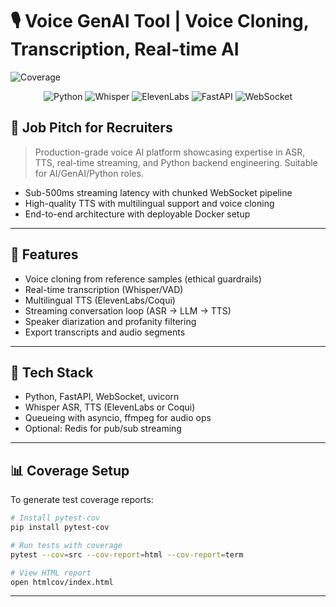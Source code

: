 # 🎙️ Voice GenAI Tool | Voice Cloning, Transcription, Real-time AI

![Coverage](https://img.shields.io/badge/coverage-check_pytest--cov-blue?style=for-the-badge)

<div align="center">

![Python](https://img.shields.io/badge/Python-3776AB?style=for-the-badge&logo=python&logoColor=white)
![Whisper](https://img.shields.io/badge/Whisper-000000?style=for-the-badge&logo=openai&logoColor=white)
![ElevenLabs](https://img.shields.io/badge/ElevenLabs-FF6B00?style=for-the-badge&logoColor=white)
![FastAPI](https://img.shields.io/badge/FastAPI-009688?style=for-the-badge&logo=fastapi&logoColor=white)
![WebSocket](https://img.shields.io/badge/WebSocket-3b82f6?style=for-the-badge)

</div>

## 🎯 Job Pitch for Recruiters

> Production-grade voice AI platform showcasing expertise in ASR, TTS, real-time streaming, and Python backend engineering. Suitable for AI/GenAI/Python roles.

- Sub-500ms streaming latency with chunked WebSocket pipeline
- High-quality TTS with multilingual support and voice cloning
- End-to-end architecture with deployable Docker setup

---

## 🚀 Features

- Voice cloning from reference samples (ethical guardrails)
- Real-time transcription (Whisper/VAD)
- Multilingual TTS (ElevenLabs/Coqui)
- Streaming conversation loop (ASR -> LLM -> TTS)
- Speaker diarization and profanity filtering
- Export transcripts and audio segments

---

## 🧱 Tech Stack

- Python, FastAPI, WebSocket, uvicorn
- Whisper ASR, TTS (ElevenLabs or Coqui)
- Queueing with asyncio, ffmpeg for audio ops
- Optional: Redis for pub/sub streaming

---

## 📊 Coverage Setup

To generate test coverage reports:

```bash
# Install pytest-cov
pip install pytest-cov

# Run tests with coverage
pytest --cov=src --cov-report=html --cov-report=term

# View HTML report
open htmlcov/index.html
```

---
